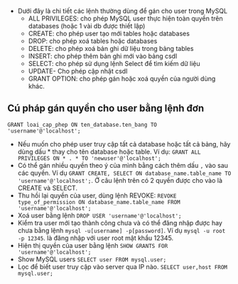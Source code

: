 - Dưới đây là chi tiết các lệnh thường dùng để gán cho user trong MySQL
    - ALL PRIVILEGES: cho phép MySQL user thực hiện toàn quyền trên databases (hoặc 1 vài db được thiết lập)
    - CREATE: cho phép user tạo mới tables hoặc databases
    - DROP: cho phép xoá tables hoặc databases
    - DELETE: cho phép xoá bản ghi dữ liệu trong bảng tables
    - INSERT: cho phép thêm bản ghi mới vào bảng csdl
    - SELECT: cho phép sử dụng lệnh Select để tìm kiếm dữ liệu 
    - UPDATE- Cho phép cập nhật csdl
    - GRANT OPTION: cho phép gán hoặc xoá quyền của người dùng khác.
## Cú pháp gán quyền cho user bằng lệnh đơn
```
GRANT loai_cap_phep ON ten_database.ten_bang TO 'username'@'localhost';
```
- Nếu muốn cho phép user truy cập tất cả database hoặc tất cả bảng, hãy dùng dấu * thay cho tên database hoặc table. Ví dụ: `GRANT ALL PRIVILEGES ON * . * TO 'newuser'@'localhost';`
- Có thể gán nhiều quyền theo ý của mình bằng cách thêm dấu `,` vào sau các quyền. Ví dụ `GRANT CREATE, SELECT ON database_name.table_name TO 'username'@'localhost';`. Ở câu lệnh trên có 2 quyền được cho vào là CREATE và SELECT.
- Thu hồi lại quyền của user, dùng lệnh REVOKE: `REVOKE type_of_permission ON database_name.table_name FROM 'username'@'localhost';`
- Xoá user bằng lệnh `DROP USER 'username'@'localhost';`
- Kiểm tra user mới tạo thành công chưa và có thể đăng nhập được hay chưa bằng lệnh `mysql -u[username] -p[password]`. Ví dụ `mysql -u root -p 12345`. là đăng nhập với user root mật khẩu 12345.
- Hiện thị quyền của user bằng lệnh `SHOW GRANTS FOR 'username'@'localhost';`
- Show MySQL users
`SELECT user FROM mysql.user;`
- Lọc để biết user truy cập vào server qua IP nào.
`SELECT user,host FROM mysql.user;`
